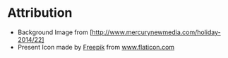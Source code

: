 # Attribution

- Background Image from [http://www.mercurynewmedia.com/holiday-2014/22]
- Present Icon made by [Freepik](https://www.freepik.com/) from www.flaticon.com